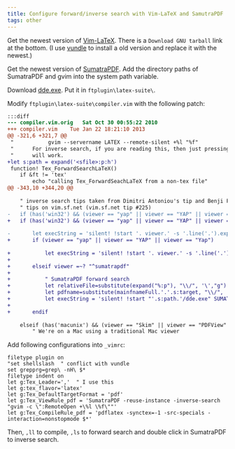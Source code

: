 ```yaml
---
title: Configure forward/inverse search with Vim-LaTeX and SamutraPDF
tags: other
---
```


Get the newest version of [Vim-LaTeX](http://vim-latex.svn.sourceforge.net/viewvc/vim-latex/trunk/vimfiles/).
There is a `Download GNU tarball` link at the bottom.
(I use [vundle](https://github.com/gmarik/vundle) to install a old version 
and replace it with the newest.)

Get the newest version of [SumatraPDF](https://sites.google.com/site/xhmikosr/progs/officetools). Add the directory paths  of SumatraPDF and gvim into the system path variable.

Download [dde.exe](https://dl.dropboxusercontent.com/u/1551217/share/dde.exe). Put it in `ftplugin\latex-suite\`.

Modify `ftplugin\latex-suite\compiler.vim` with the following patch:

```diff
:::diff
--- compiler.vim.orig	Sat Oct 30 00:55:22 2010
+++ compiler.vim	Tue Jan 22 18:21:10 2013
@@ -321,6 +321,7 @@
 "           gvim --servername LATEX --remote-silent +%l "%f"
 "      For inverse search, if you are reading this, then just pressing \ls
 "      will work.
+let s:path = expand('<sfile>:p:h')
 function! Tex_ForwardSearchLaTeX()
 	if &ft != 'tex'
 		echo "calling Tex_ForwardSeachLaTeX from a non-tex file"
@@ -343,10 +344,20 @@
 	
 	" inverse search tips taken from Dimitri Antoniou's tip and Benji Fisher's
 	" tips on vim.sf.net (vim.sf.net tip #225)
-	if (has('win32') && (viewer == "yap" || viewer == "YAP" || viewer == "Yap"))
+	if (has('win32') && (viewer == "yap" || viewer == "YAP" || viewer == "Yap" || viewer =~? "^sumatrapdf"))
 
-		let execString = 'silent! !start '. viewer.' -s '.line('.').expand('%').' '.mainfnameRoot
+		if (viewer == "yap" || viewer == "YAP" || viewer == "Yap")
 
+			let execString = 'silent! !start '. viewer.' -s '.line('.').expand('%').' '.mainfnameRoot
+
+		elseif viewer =~? "^sumatrapdf"
+			
+			" SumatraPDF forward search
+			let relativeFile=substitute(expand("%:p"), "\\/", '\',"g")
+			let pdfname=substitute(mainfnameFull.'.'.s:target, "\\/", '\',"g")
+			let execString = 'silent! !start "'.s:path.'/dde.exe" SUMATRA SUMATRA control "[ForwardSearch("'.pdfname.'","'.relativeFile.'",'.line('.').',0,0,0)]" true'
+
+		endif
 
 	elseif (has('macunix') && (viewer == "Skim" || viewer == "PDFView" || viewer == "TeXniscope"))
 		" We're on a Mac using a traditional Mac viewer
```

Add following configurations into `_vimrc`:

```vim
filetype plugin on
"set shellslash  " conflict with vundle
set grepprg=grep\ -nH\ $*
filetype indent on
let g:Tex_Leader=','  " I use this
let g:tex_flavor='latex'
let g:Tex_DefaultTargetFormat = 'pdf'
let g:Tex_ViewRule_pdf = 'SumatraPDF -reuse-instance -inverse-search "gvim -c \":RemoteOpen +\%l \%f\""'
let g:Tex_CompileRule_pdf = 'pdflatex -synctex=-1 -src-specials -interaction=nonstopmode $*'
```

Then, `,ll` to compile, `,ls` to forward search and double click in SumatraPDF to inverse search.
